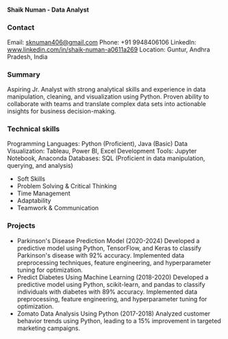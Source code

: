 #### Shaik Numan - Data Analyst
### Contact

Email: sknuman406@gmail.com
Phone: +91 9948406106
LinkedIn: www.linkedin.com/in/shaik-numan-a0611a269
Location: Guntur, Andhra Pradesh, India

### Summary
Aspiring Jr. Analyst with strong analytical skills and experience in data manipulation, cleaning, and visualization using Python. Proven ability to collaborate with teams and translate complex data sets into actionable insights for business decision-making.

### Technical skills
Programming Languages: Python (Proficient), Java (Basic)
Data Visualization: Tableau, Power BI, Excel
Development Tools: Jupyter Notebook, Anaconda
Databases: SQL (Proficient in data manipulation, querying, and analysis)
- Soft Skills
- Problem Solving & Critical Thinking
- Time Management
- Adaptability
- Teamwork & Communication

### Projects

- Parkinson's Disease Prediction Model (2020-2024)
Developed a predictive model using Python, TensorFlow, and Keras to classify Parkinson's disease with 92% accuracy.
Implemented data preprocessing techniques, feature engineering, and hyperparameter tuning for optimization.
- Predict Diabetes Using Machine Learning (2018-2020)
Developed a predictive model using Python, scikit-learn, and pandas to classify individuals with diabetes with 89% accuracy.
Implemented data preprocessing, feature engineering, and hyperparameter tuning for optimization.
- Zomato Data Analysis Using Python (2017-2018)
Analyzed customer behavior trends using Python, leading to a 15% improvement in targeted marketing campaigns.
